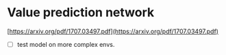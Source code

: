 # Value prediction network

[https://arxiv.org/pdf/1707.03497.pdf](https://arxiv.org/pdf/1707.03497.pdf)


- [ ] test model on more complex envs.
